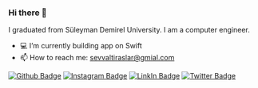### Hi there 👋

I graduated from Süleyman Demirel University. I am a computer engineer.

- 💻 I’m currently building app on Swift
- 📫 How to reach me: sevvaltiraslar@gmial.com

[![Github Badge](https://img.shields.io/badge/GitHub-100000?style=for-the-badge&logo=github&logoColor=white)](https://github.com/sevvaltiraslar) 
[![Instagram Badge](https://img.shields.io/badge/Instagram-E4405F?style=for-the-badge&logo=instagram&logoColor=white)](https://www.instagram.com/sevvaltiraslar/)
[![LinkIn Badge](https://img.shields.io/badge/LinkedIn-0077B5?style=for-the-badge&logo=linkedin&logoColor=white)](https://www.linkedin.com/in/sevvaltiraslar/)
[![Twitter Badge](https://img.shields.io/badge/Twitter-1DA1F2?style=for-the-badge&logo=twitter&logoColor=white)](https://twitter.com/friggestel)

